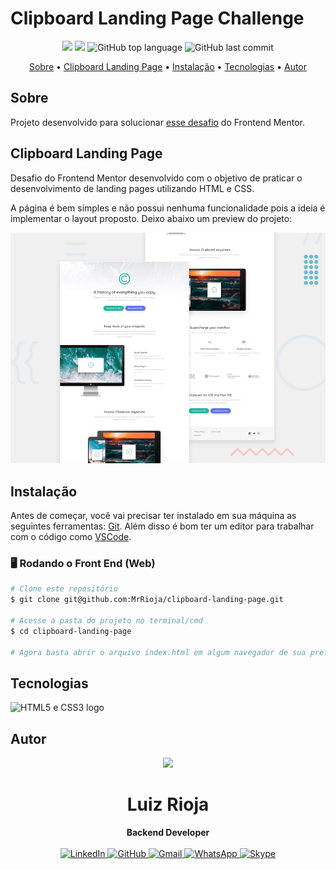 # Clipboard Landing Page Challenge

<p align="center">
  <img src="https://img.shields.io/static/v1?label=frontend&message=mentor&color=blueviolet&style=for-the-badge"/>
  <img src="https://img.shields.io/github/license/MrRioja/clipboard-landing-page?color=blueviolet&logo=License&style=for-the-badge"/>
  <img alt="GitHub top language" src="https://img.shields.io/github/languages/top/MrRioja/clipboard-landing-page?color=blueviolet&logo=html5&logoColor=white&style=for-the-badge">
  <img alt="GitHub last commit" src="https://img.shields.io/github/last-commit/MrRioja/clipboard-landing-page?color=blueviolet&style=for-the-badge">
</p>

<p align="center">
  <a href="#sobre">Sobre</a> •
  <a href="#clipboard-landing-page">Clipboard Landing Page</a> •
  <a href="#instalação">Instalação</a> •
  <a href="#tecnologias">Tecnologias</a> •
  <a href="#autor">Autor</a>  
</p>

## Sobre

Projeto desenvolvido para solucionar [esse desafio](https://www.frontendmentor.io/challenges/clipboard-landing-page-5cc9bccd6c4c91111378ecb9) do Frontend Mentor.

## Clipboard Landing Page

Desafio do Frontend Mentor desenvolvido com o objetivo de praticar o desenvolvimento de landing pages utilizando HTML e CSS.

A página é bem simples e não possui nenhuma funcionalidade pois a ideia é implementar o layout proposto.
Deixo abaixo um preview do projeto:

![Price grid preview](design/desktop-preview.jpg)

## Instalação

Antes de começar, você vai precisar ter instalado em sua máquina as seguintes ferramentas:
[Git](https://git-scm.com).
Além disso é bom ter um editor para trabalhar com o código como [VSCode](https://code.visualstudio.com/).

### 🖥️ Rodando o Front End (Web)

```bash
# Clone este repositório
$ git clone git@github.com:MrRioja/clipboard-landing-page.git

# Acesse a pasta do projeto no terminal/cmd
$ cd clipboard-landing-page

# Agora basta abrir o arquivo index.html em algum navegador de sua preferência
```

## Tecnologias

<img src="https://upload.wikimedia.org/wikipedia/commons/thumb/1/10/CSS3_and_HTML5_logos_and_wordmarks.svg/1280px-CSS3_and_HTML5_logos_and_wordmarks.svg.png" alt="HTML5 e CSS3 logo" height="150" />

## Autor

<div align="center">
<img src="https://images.weserv.nl/?url=avatars.githubusercontent.com/u/55336456?v=4&h=100&w=100&fit=cover&mask=circle&maxage=7d" />
<h1>Luiz Rioja</h1>
<strong>Backend Developer</strong>
<br/>
<br/>

<a href="https://linkedin.com/in/luizrioja" target="_blank">
<img alt="LinkedIn" src="https://img.shields.io/badge/linkedin-%230077B5.svg?style=for-the-badge&logo=linkedin&logoColor=white"/>
</a>

<a href="https://github.com/mrrioja" target="_blank">
<img alt="GitHub" src="https://img.shields.io/badge/github-%23121011.svg?style=for-the-badge&logo=github&logoColor=white"/>
</a>

<a href="mailto:lulyrioja@gmail.com?subject=Fala%20Dev" target="_blank">
<img alt="Gmail" src="https://img.shields.io/badge/Gmail-D14836?style=for-the-badge&logo=gmail&logoColor=white" />
</a>

<a href="https://api.whatsapp.com/send?phone=5511933572652" target="_blank">
<img alt="WhatsApp" src="https://img.shields.io/badge/WhatsApp-25D366?style=for-the-badge&logo=whatsapp&logoColor=white"/>
</a>

<a href="https://join.skype.com/invite/tvBbOq03j5Uu" target="_blank">
<img alt="Skype" src="https://img.shields.io/badge/SKYPE-%2300AFF0.svg?style=for-the-badge&logo=Skype&logoColor=white"/>
</a>

<br/>
<br/>
</div>
